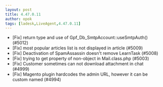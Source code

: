 ```yaml
---
layout: post
title: 4.47.0.11
author: opok
tags: [ladesk,LiveAgent,4.47.0.11]
---
```


- [Fix] return type and use of Gpf_Db_SmtpAccount::useSmtpAuth() (#5012)
- [Fix] most popular articles list is not displayed in article (#5009)
- [Fix] Deactivation of SpamAssassin doesn't remove LearnTask (#5008)
- [Fix] trying to get property of non-object in Mail.class.php (#5003)
- [Fix] Customer sometimes can not download attachment in chat (#4999)
- [Fix] Magento plugin hardcodes the admin URL, however it can be custom named (#4994)
 
